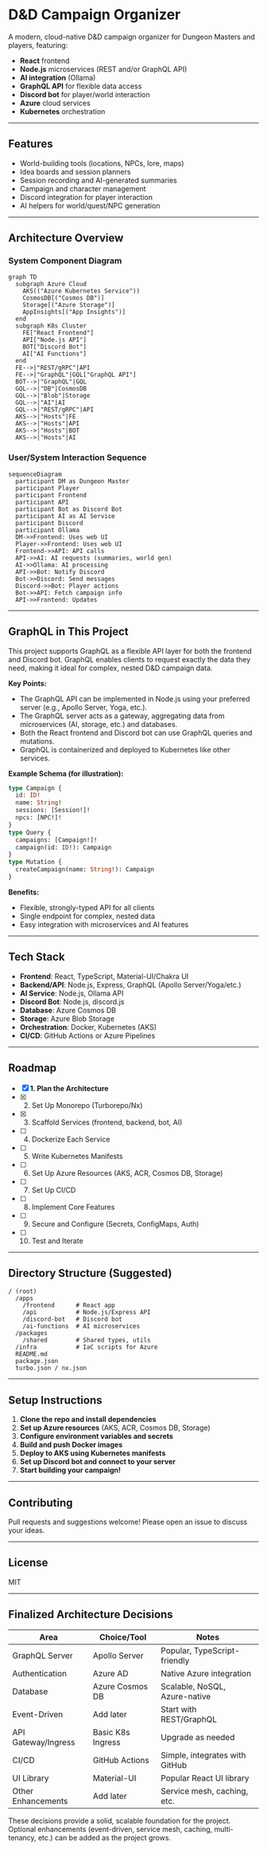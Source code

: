 # D&D Campaign Organizer

A modern, cloud-native D&D campaign organizer for Dungeon Masters and players, featuring:
- **React** frontend
- **Node.js** microservices (REST and/or GraphQL API)
- **AI integration** (Ollama)
- **GraphQL API** for flexible data access
- **Discord bot** for player/world interaction
- **Azure** cloud services
- **Kubernetes** orchestration

---

## Features
- World-building tools (locations, NPCs, lore, maps)
- Idea boards and session planners
- Session recording and AI-generated summaries
- Campaign and character management
- Discord integration for player interaction
- AI helpers for world/quest/NPC generation

---

## Architecture Overview

### System Component Diagram
```mermaid
graph TD
  subgraph Azure Cloud
    AKS(("Azure Kubernetes Service"))
    CosmosDB[("Cosmos DB")]
    Storage[("Azure Storage")]
    AppInsights[("App Insights")]
  end
  subgraph K8s Cluster
    FE["React Frontend"]
    API["Node.js API"]
    BOT["Discord Bot"]
    AI["AI Functions"]
  end
  FE-->|"REST/gRPC"|API
  FE-->|"GraphQL"|GQL["GraphQL API"]
  BOT-->|"GraphQL"|GQL
  GQL-->|"DB"|CosmosDB
  GQL-->|"Blob"|Storage
  GQL-->|"AI"|AI
  GQL-->|"REST/gRPC"|API
  AKS-->|"Hosts"|FE
  AKS-->|"Hosts"|API
  AKS-->|"Hosts"|BOT
  AKS-->|"Hosts"|AI
```

### User/System Interaction Sequence
```mermaid
sequenceDiagram
  participant DM as Dungeon Master
  participant Player
  participant Frontend
  participant API
  participant Bot as Discord Bot
  participant AI as AI Service
  participant Discord
  participant Ollama
  DM->>Frontend: Uses web UI
  Player->>Frontend: Uses web UI
  Frontend->>API: API calls
  API->>AI: AI requests (summaries, world gen)
  AI->>Ollama: AI processing
  API->>Bot: Notify Discord
  Bot->>Discord: Send messages
  Discord->>Bot: Player actions
  Bot->>API: Fetch campaign info
  API->>Frontend: Updates
```

---

## GraphQL in This Project

This project supports GraphQL as a flexible API layer for both the frontend and Discord bot. GraphQL enables clients to request exactly the data they need, making it ideal for complex, nested D&D campaign data.

**Key Points:**
- The GraphQL API can be implemented in Node.js using your preferred server (e.g., Apollo Server, Yoga, etc.).
- The GraphQL server acts as a gateway, aggregating data from microservices (AI, storage, etc.) and databases.
- Both the React frontend and Discord bot can use GraphQL queries and mutations.
- GraphQL is containerized and deployed to Kubernetes like other services.

**Example Schema (for illustration):**
```graphql
type Campaign {
  id: ID!
  name: String!
  sessions: [Session!]!
  npcs: [NPC!]!
}
type Query {
  campaigns: [Campaign!]!
  campaign(id: ID!): Campaign
}
type Mutation {
  createCampaign(name: String!): Campaign
}
```

**Benefits:**
- Flexible, strongly-typed API for all clients
- Single endpoint for complex, nested data
- Easy integration with microservices and AI features

---

## Tech Stack
- **Frontend**: React, TypeScript, Material-UI/Chakra UI
- **Backend/API**: Node.js, Express, GraphQL (Apollo Server/Yoga/etc.)
- **AI Service**: Node.js, Ollama API
- **Discord Bot**: Node.js, discord.js
- **Database**: Azure Cosmos DB
- **Storage**: Azure Blob Storage
- **Orchestration**: Docker, Kubernetes (AKS)
- **CI/CD**: GitHub Actions or Azure Pipelines

---

## Roadmap

- [x] **1. Plan the Architecture**
- [x] 2. Set Up Monorepo (Turborepo/Nx)
- [x] 3. Scaffold Services (frontend, backend, bot, AI)
- [ ] 4. Dockerize Each Service
- [ ] 5. Write Kubernetes Manifests
- [ ] 6. Set Up Azure Resources (AKS, ACR, Cosmos DB, Storage)
- [ ] 7. Set Up CI/CD
- [ ] 8. Implement Core Features
- [ ] 9. Secure and Configure (Secrets, ConfigMaps, Auth)
- [ ] 10. Test and Iterate

---

## Directory Structure (Suggested)
```
/ (root)
  /apps
    /frontend      # React app
    /api           # Node.js/Express API
    /discord-bot   # Discord bot
    /ai-functions  # AI microservices
  /packages
    /shared        # Shared types, utils
  /infra           # IaC scripts for Azure
  README.md
  package.json
  turbo.json / nx.json
```

---

## Setup Instructions

1. **Clone the repo and install dependencies**
2. **Set up Azure resources** (AKS, ACR, Cosmos DB, Storage)
3. **Configure environment variables and secrets**
4. **Build and push Docker images**
5. **Deploy to AKS using Kubernetes manifests**
6. **Set up Discord bot and connect to your server**
7. **Start building your campaign!**

---

## Contributing
Pull requests and suggestions welcome! Please open an issue to discuss your ideas.

---

## License
MIT 

---

## Finalized Architecture Decisions

| Area                | Choice/Tool           | Notes |
|---------------------|----------------------|-------|
| GraphQL Server      | Apollo Server        | Popular, TypeScript-friendly |
| Authentication      | Azure AD             | Native Azure integration |
| Database            | Azure Cosmos DB      | Scalable, NoSQL, Azure-native |
| Event-Driven        | Add later            | Start with REST/GraphQL |
| API Gateway/Ingress | Basic K8s Ingress    | Upgrade as needed |
| CI/CD               | GitHub Actions       | Simple, integrates with GitHub |
| UI Library          | Material-UI          | Popular React UI library |
| Other Enhancements  | Add later            | Service mesh, caching, etc. |

These decisions provide a solid, scalable foundation for the project. Optional enhancements (event-driven, service mesh, caching, multi-tenancy, etc.) can be added as the project grows. 